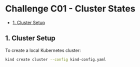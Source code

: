 # Challenge C01 - Cluster States

- [1. Cluster Setup](#1-cluster-setup)


## 1. Cluster Setup

To create a local Kubernetes cluster:

```bash
kind create cluster --config kind-config.yaml
```
